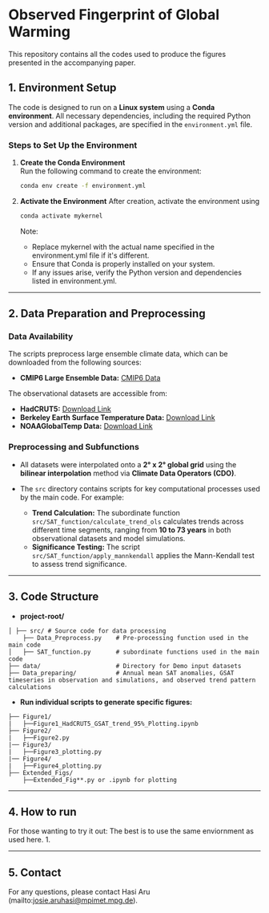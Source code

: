 # Observed Fingerprint of Global Warming

This repository contains all the codes used to produce the figures presented in the accompanying paper.

## 1. Environment Setup

The code is designed to run on a **Linux system** using a **Conda environment**. All necessary dependencies, including the required Python version and additional packages, are specified in the `environment.yml` file.

### Steps to Set Up the Environment

1. **Create the Conda Environment**  
   Run the following command to create the environment:

   ```bash
   conda env create -f environment.yml
   ```
2. **Activate the Environment**
    After creation, activate the environment using

    ```bash
    conda activate mykernel
    ```
    Note:
    - Replace mykernel with the actual name specified in the environment.yml file if it's different.
    - Ensure that Conda is properly installed on your system.
    - If any issues arise, verify the Python version and dependencies listed in environment.yml.
---
## 2. Data Preparation and Preprocessing

### Data Availability

The scripts preprocess large ensemble climate data, which can be downloaded from the following sources:

- **CMIP6 Large Ensemble Data:** [CMIP6 Data](https://aims2.llnl.gov/projects/cmip6/)

The observational datasets are accessible from:

- **HadCRUT5:** [Download Link](https://www.metoffice.gov.uk/hadobs/hadcrut5/data/HadCRUT.5.0.2.0/download.html)  
- **Berkeley Earth Surface Temperature Data:** [Download Link](https://berkeleyearth.org/data/)  
- **NOAAGlobalTemp Data:** [Download Link](https://www.ncei.noaa.gov/products/land-based-station/noaa-global-temp)  

### Preprocessing and Subfunctions

- All datasets were interpolated onto a **2° x 2° global grid** using the **bilinear interpolation** method via **Climate Data Operators (CDO)**.

- The `src` directory contains scripts for key computational processes used by the main code. For example:

  - **Trend Calculation:** The subordinate function `src/SAT_function/calculate_trend_ols` calculates trends across different time segments, ranging from **10 to 73 years** in both observational datasets and model simulations.  
  - **Significance Testing:** The script `src/SAT_function/apply_mannkendall` applies the Mann-Kendall test to assess trend significance.

---

## 3. Code Structure 

- **project-root/**
```
│ ├── src/ # Source code for data processing 
    ├── Data_Preprocess.py    # Pre-processing function used in the main code
│   ├── SAT_function.py       # subordinate functions used in the main code
├── data/                     # Directory for Demo input datasets
├── Data_preparing/           # Annual mean SAT anomalies, GSAT timeseries in observation and simulations, and observed trend pattern calculations
```
- **Run individual scripts to generate specific figures:**
```
├── Figure1/
|   ├──Figure1_HadCRUT5_GSAT_trend_95%_Plotting.ipynb        
├── Figure2/
|   ├──Figure2.py
|── Figure3/
|   ├──Figure3_plotting.py
|── Figure4/
|   ├──Figure4_plotting.py
├── Extended_Figs/
    ├──Extended_Fig**.py or .ipynb for plotting
```
---
## 4. How to run
For those wanting to try it out: The best is to use the same enviornment as used here. 
 1.

---
## 5. Contact
For any questions, please contact Hasi Aru (mailto:josie.aruhasi@mpimet.mpg.de).
